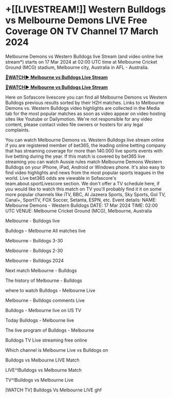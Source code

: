 <h1>+[[LIVESTREAM!]] Western Bulldogs vs Melbourne Demons LIVE Free Coverage ON TV Channel 17 March 2024</h1>
Melbourne Demons vs Western Bulldogs live Stream (and video online live stream*) starts on 17 Mar 2024 at 02:00 UTC time at Melbourne Cricket Ground (MCG) stadium, Melbourne city, Australia in AFL - Australia.

<strong>[🔴WATCH▶ Melbourne vs Bulldogs Live Stream](https://sports2tv.live/afl/)</strong>

<strong>[🔴WATCH▶ Melbourne vs Bulldogs Live Stream](https://sports2tv.live/afl/)</strong>

Here on Sofascore livescore you can find all Melbourne Demons vs Western Bulldogs previous results sorted by their H2H matches. Links to Melbourne Demons vs. Western Bulldogs video highlights are collected in the Media tab for the most popular matches as soon as video appear on video hosting sites like Youtube or Dailymotion. We're not responsible for any video content, please contact video file owners or hosters for any legal complaints.

You can watch Melbourne Demons vs. Western Bulldogs live stream online if you are registered member of bet365, the leading online betting company that has streaming coverage for more than 140.000 live sports events with live betting during the year. If this match is covered by bet365 live streaming you can watch Aussie rules match Melbourne Demons Western Bulldogs on your iPhone, iPad, Android or Windows phone. It's also easy to find video highlights and news from the most popular sports leagues in the world. Live bet365 odds are viewable in Sofascore's team.about.sportLivescore section. We don't offer a TV schedule here, if you would like to watch this match on TV you'll probably find it it on some more popular channels like iTV, BBC, Al Jazeera Sports, Sky Sports, Gol TV, Canal+, SportTV, FOX Soccer, Setanta, ESPN, etc.
Event details:
NAME: Melbourne Demons - Western Bulldogs
DATE: 17 Mar 2024
TIME: 02:00 UTC
VENUE: Melbourne Cricket Ground (MCG), Melbourne, Australia

Melbourne - Bulldogs live

Bulldogs - Melbourne All matches live

Melbourne - Bulldogs 3-30

Melbourne - Bulldogs 2-30

Melbourne - Bulldogs 2024

Next match Melbourne - Bulldogs

The history of Melbourne - Bulldogs

where to watch Bulldogs - Melbourne Live

Melbourne - Bulldogs comments Live

Bulldogs - Melbourne live on US TV

Today Bulldogs - Melbourne live

The live program of Bulldogs - Melbourne

Bulldogs TV Live streaming free online

Which channel is Melbourne Live vs Bulldogs on

Bulldogs vs Melbourne LIVE Match

LIVE^!Bulldogs vs Melbourne Match

TV^!Bulldogs vs Melbourne Live

[WATCH TV] Bulldogs Vs Melbourne LIVE ghf
